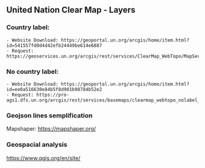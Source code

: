 ## United Nation Clear Map - Layers

### Country label:
    - Website Download: https://geoportal.un.org/arcgis/home/item.html?id=541557fd0d4d42efb24449be614e6887
    - Request: https://geoservices.un.org/arcgis/rest/services/ClearMap_WebTopo/MapServer/tile/{z}/{y}/{x}w

### No country label: 
    - Website Download: https://geoportal.un.org/arcgis/home/item.html?id=ee0a516630e84b5f8d901b98784b52e2
    - Request: https://pro-ags1.dfs.un.org/arcgis/rest/services/basemaps/clearmap_webtopo_nolabel_cvw/MapServer/tile/{z}/{y}/{x}

### Geojson lines semplification
Mapshaper: https://mapshaper.org/

### Geospacial analysis 
https://www.qgis.org/en/site/
